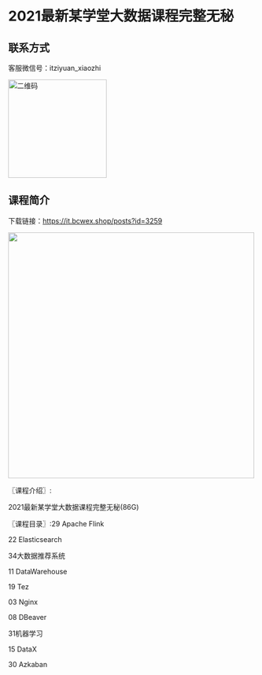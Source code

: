 # 2021最新某学堂大数据课程完整无秘

## 联系方式

客服微信号：itziyuan_xiaozhi

<img src="https://ziyuanyun.oss-cn-guangzhou.aliyuncs.com/common/20240614073449/666b82192834a.jpg" width="200" height="200" alt="二维码">

## 课程简介

下载链接：https://it.bcwex.shop/posts?id=3259

<img src="https://ziyuanyun.oss-cn-guangzhou.aliyuncs.com/yun/20240515185105/6644939938335.jpg" width="500" alt="">

  〖课程介绍〗:

 2021最新某学堂大数据课程完整无秘(86G)

 〖课程目录〗:29 Apache Flink

 22 Elasticsearch

 34大数据推荐系统

 11 DataWarehouse

 19 Tez

 03 Nginx

 08 DBeaver

 31机器学习

 15 DataX

 30 Azkaban

  